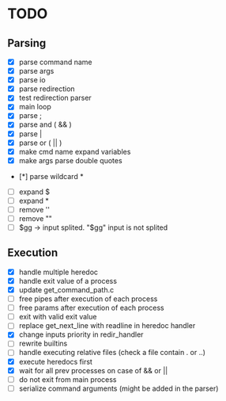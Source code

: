 # TODO

## Parsing

- [x] parse command name
- [x] parse args
- [x] parse io
- [x] parse redirection
- [x] test redirection parser
- [x] main loop
- [x] parse ;
- [x] parse and ( && )
- [x] parse |
- [x] parse or ( || )
- [x] make cmd name expand variables
- [x] make args parse double quotes
- [*] parse wildcard \*
- [ ] expand $
- [ ] expand \*
- [ ] remove ''
- [ ] remove ""
- [ ] $gg -> input splited. "$gg" input is not splited

## Execution

- [x] handle multiple heredoc
- [x] handle exit value of a process
- [x] update get_command_path.c
- [ ] free pipes after execution of each process
- [ ] free params after execution of each process
- [ ] exit with valid exit value
- [ ] replace get_next_line with readline in heredoc handler
- [x] change inputs priority in redir_handler
- [ ] rewrite builtins
- [ ] handle executing relative files (check a file contain . or ..)
- [x] execute heredocs first
- [x] wait for all prev processes on case of && or ||
- [ ] do not exit from main process
- [ ] serialize command arguments (might be added in the parser)
